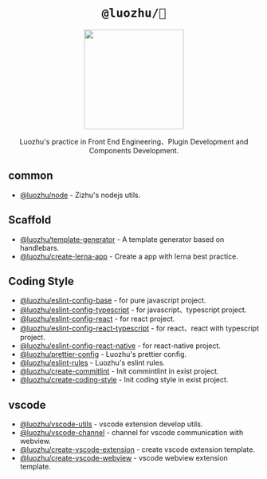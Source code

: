 <div align="center">
  <h1><code>@luozhu/🎋</code></h1>
  <img alt="" src="https://avatars.githubusercontent.com/u/13204332?v=4" width="200"/>
  <p>Luozhu's practice in Front End Engineering、Plugin Development and Components Development.</p>
</div>

## common

- [@luozhu/node](https://github.com/youngjuning/luozhu/tree/main/packages/node/) - Zizhu's nodejs utils.

## Scaffold

- [@luozhu/template-generator](https://github.com/youngjuning/luozhu/tree/main/packages/template-generator) - A template generator based on handlebars.
- [@luozhu/create-lerna-app](https://github.com/youngjuning/luozhu/tree/main/packages/create-lerna-app/) - Create a app with lerna best practice.

## Coding Style

- [@luozhu/eslint-config-base](https://github.com/youngjuning/luozhu/tree/main/packages/eslint-config-base#readme) - for pure javascript project.
- [@luozhu/eslint-config-typescript](https://github.com/youngjuning/luozhu/tree/main/packages/eslint-config-typescript#readme) - for javascript、typescript project.
- [@luozhu/eslint-config-react](https://github.com/youngjuning/luozhu/tree/main/packages/eslint-config-react#readme) - for react project.
- [@luozhu/eslint-config-react-typescript](https://github.com/youngjuning/luozhu/tree/main/packages/eslint-config-react-typescript#readme) - for react、react with typescript project.
- [@luozhu/eslint-config-react-native](https://github.com/youngjuning/luozhu/tree/main/packages/eslint-config-react-native#readme) - for react-native project.
- [@luozhu/prettier-config](https://github.com/youngjuning/luozhu/tree/main/packages/prettier-config) - Luozhu's prettier config.
- [@luozhu/eslint-rules](https://github.com/youngjuning/luozhu/tree/main/packages/eslint-rules) - Luozhu's eslint rules.
- [@luozhu/create-commitlint](https://github.com/youngjuning/luozhu/tree/main/packages/create-commitlint) - Init commintlint in exist project.
- [@luozhu/create-coding-style](https://github.com/youngjuning/luozhu/tree/main/packages/create-coding-style) - Init coding style in exist project.

## vscode

- [@luozhu/vscode-utils](https://github.com/youngjuning/luozhu/tree/main/packages/vscode-utils]/) - vscode extension develop utils.
- [@luozhu/vscode-channel](https://github.com/youngjuning/luozhu/tree/main/packages/vscode-channel/) - channel for vscode communication with webview.
- [@luozhu/create-vscode-extension](https://github.com/youngjuning/luozhu/tree/main/packages/create-vscode-extension/) - create vscode extension template.
- [@luozhu/create-vscode-webview](https://github.com/youngjuning/luozhu/tree/main/packages/create-vscode-webview/) - vscode webview extension template.
